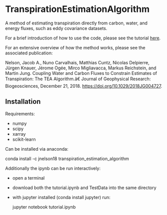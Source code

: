 # TranspirationEstimationAlgorithm
A method of estimating transpiration directly from carbon, water, and energy fluxes, such as eddy covariance datasets.

For a brief introduction of how to use the code, please see the tutorial [here](tutorial.ipynb).

For an extensive overview of how the method works, please see the associated publication:

Nelson, Jacob A., Nuno Carvalhais, Matthias Cuntz, Nicolas Delpierre, Jürgen Knauer, Jérome Ogée, Mirco Migliavacca, Markus Reichstein, and Martin Jung. Coupling Water and Carbon Fluxes to Constrain Estimates of Transpiration: The TEA Algorithm.â€ Journal of Geophysical Research: Biogeosciences, December 21, 2018. https://doi.org/10.1029/2018JG004727.

## Installation

Requirements:
- numpy
- scipy
- xarray
- scikit-learn

Can be installed via anaconda:

conda install -c jnelson18 transpiration_estimation_algorithm

Additionally the ipynb can be run interactively:
- open a terminal
- download both the tutorial.ipynb and TestData into the same directory
- with jupyter installed (conda install jupyter) run:

    jupyter notebook tutorial.ipynb
